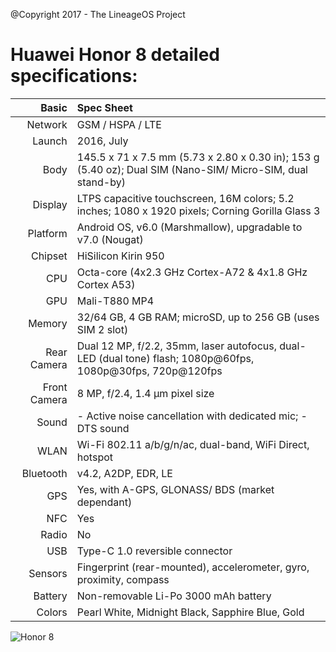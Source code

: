 @Copyright 2017 - The LineageOS Project

Huawei Honor 8 detailed specifications:
======================================

Basic         |Spec Sheet
-------------:|:------------------------------------------------------------------------------------------------------------------------
Network	      | GSM / HSPA / LTE
Launch	      |2016, July
Body	      |145.5 x 71 x 7.5 mm (5.73 x 2.80 x 0.30 in); 153 g (5.40 oz); Dual SIM (Nano-SIM/ Micro-SIM, dual stand-by)
Display	      |LTPS capacitive touchscreen, 16M colors; 5.2 inches; 1080 x 1920 pixels; Corning Gorilla Glass 3
Platform      |Android OS, v6.0 (Marshmallow), upgradable to v7.0 (Nougat)
Chipset	      |HiSilicon Kirin 950
CPU	      |Octa-core (4x2.3 GHz Cortex-A72 & 4x1.8 GHz Cortex A53)
GPU	      |Mali-T880 MP4
Memory	      |32/64 GB, 4 GB RAM; microSD, up to 256 GB (uses SIM 2 slot)
Rear Camera   |Dual 12 MP, f/2.2, 35mm, laser autofocus, dual-LED (dual tone) flash; 1080p@60fps, 1080p@30fps, 720p@120fps
Front Camera  |8 MP, f/2.4, 1.4 µm pixel size
Sound	      |- Active noise cancellation with dedicated mic; - DTS sound
WLAN	      |Wi-Fi 802.11 a/b/g/n/ac, dual-band, WiFi Direct, hotspot
Bluetooth     |v4.2, A2DP, EDR, LE
GPS	      |Yes, with A-GPS, GLONASS/ BDS (market dependant)
NFC	      |Yes
Radio	      |No
USB	      |Type-C 1.0 reversible connector
Sensors	      |Fingerprint (rear-mounted), accelerometer, gyro, proximity, compass
Battery	      |Non-removable Li-Po 3000 mAh battery
Colors 	      |Pearl White, Midnight Black, Sapphire Blue, Gold


![Honor 8](http://cdn2.gsmarena.com/vv/pics/huawei/huawei-honor-8-1.jpg "Honor8")
